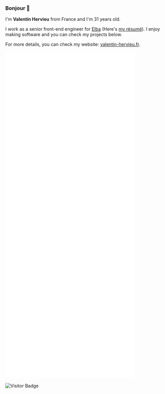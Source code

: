 ### Bonjour 👋

<p>I'm <strong>Valentin Hervieu</strong> from France and I'm 31 years old.</p><p>I work as a senior front-end engineer for <a href="https://elba.security" target="_blank" rel="noopener noreferrer">Elba</a> (Here's <a href="https://www.linkedin.com/in/valentin-hervieu/" target="_blank" rel="noopener noreferrer">my résumé</a>). I enjoy making software and you can check my projects below.</p>

For more details, you can check my website: [valentin-hervieu.fr](https://valentin-hervieu.fr).

![Github Stats](./stats.svg)

![Visitor Badge](https://visitor-badge.laobi.icu/badge?page_id=valentinh)
